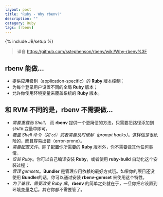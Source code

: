 ```yaml
---
layout: post
title: "Ruby - Why rbenv?"
description: ""
category: Ruby
tags: [rbenv]
---
```

{% include JB/setup %}

> 译自 https://github.com/sstephenson/rbenv/wiki/Why-rbenv%3F

## **rbenv** 能做…

* 提供应用级别（application-specific）的 **Ruby** 版本控制；
* 为每个登录用户设置不同的全局 **Ruby** 版本；
* 允许你使用环境变量来覆盖系统的 **Ruby** 版本。

## 和 **RVM** 不同的是，**rbenv** 不需要做…

* *需要重载到 Shell*。 而 **rbenv** 提供一个更简便的方法，只需要把路径添加到 `$PATH` 变量中即可。
* *覆盖 Shell 命令（如 `cd`）或者需要及时破解（prompt hacks）*。这样做是很危险的，而且容易出错（error-prone）。
* *需要配置文件*。除了配置你所需要的 **Ruby** 版本外，你不需要做其他任何事情。
* *安装 Ruby*。你可以自己编译安装 **Ruby**，或者使用 **ruby-build** 自动化这个安装过程；
* *管理 gemsets*。**Bundler** 是管理应用依赖的最好方式哦。如果你的项目还没使用 **Bundler**的话，你可以通过安装 **rbenv-gemset** 来使用这个特性。
* *为了兼容，需要改变 Ruby 库*。**rbenv** 的简单之处就在于，一旦你把它设置到环境变量之后，其它你都不需要管了。
